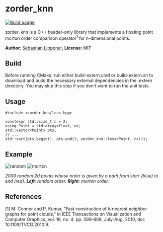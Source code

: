 # zorder_knn
[![Build badge](https://github.com/sebastianlipponer/zorder_knn/actions/workflows/build.yml/badge.svg)](https://github.com/sebastianlipponer/zorder_knn/actions?workflow=build)

zorder_knn is a C++ header-only library that implements a floating point morton order comparison operator<sup>1</sup> for n-dimensional points.

**Author**: [Sebastian Lipponer](http://sebastianlipponer.de), **License**: MIT

## Build

Before running CMake, run either build-extern.cmd or build-extern.sh to download and build the necessary external dependencies in the .extern directory. You may skip this step if you don't want to run the unit tests.

## Usage

```
#include <zorder_knn/less.hpp>

constexpr std::size_t n = 2;
using Point = std:array<float, n>;
std::vector<Point> pts;
// ...
std::sort(pts.begin(), pts.end(), zorder_knn::less<Point, n>());
```

## Example

![random](http://sebastianlipponer.github.io/zorder_knn/example_random.svg)
![morton](http://sebastianlipponer.github.io/zorder_knn/example_morton.svg)

_2000 random 2d points whose order is given by a path from start (blue) to end (red). **Left**: random order. **Right**: morton order._

## References

[1] M. Connor and P. Kumar, "Fast construction of k-nearest neighbor graphs for point clouds," in IEEE Transactions on Visualization and Computer Graphics, vol. 16, no. 4, pp. 599-608, July-Aug. 2010, doi: 10.1109/TVCG.2010.9.

